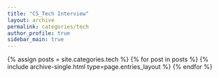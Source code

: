 ```yaml
---
title: "CS_Tech Interview"
layout: archive
permalink: categories/tech
author_profile: true
sidebar_main: true
---
```



{% assign posts = site.categories.tech %}
{% for post in posts %} {% include archive-single.html type=page.entries_layout %} {% endfor %}